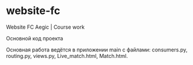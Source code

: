 # website-fc
Website FC Aegic | Сourse work

Основной код проекта

Основная работа ведётся в приложении main с файлами: consumers.py, routing.py, views.py, Live_match.html, Match.html.
